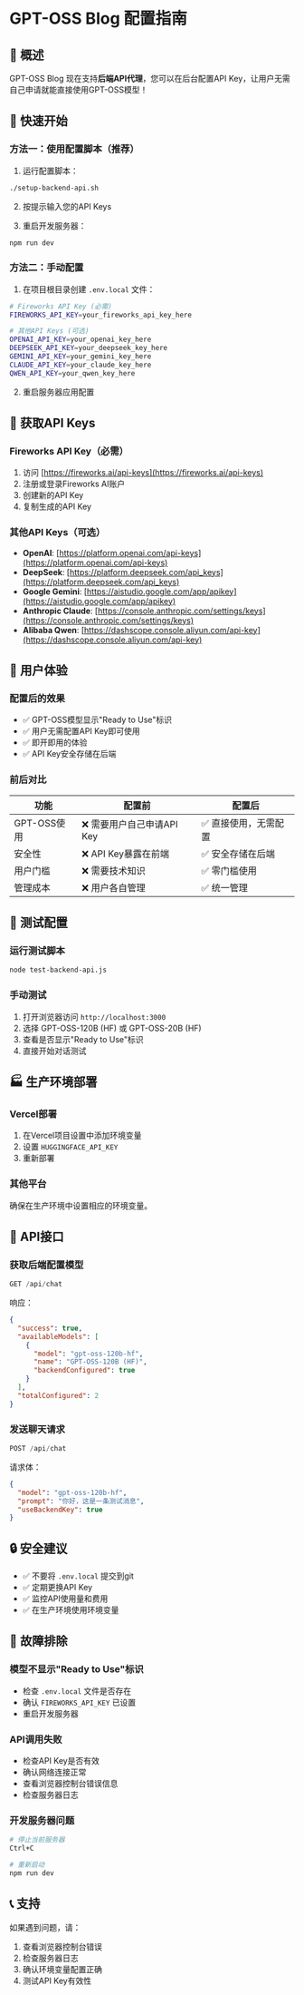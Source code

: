 # GPT-OSS Blog 配置指南

## 🎯 概述

GPT-OSS Blog 现在支持**后端API代理**，您可以在后台配置API Key，让用户无需自己申请就能直接使用GPT-OSS模型！

## 🚀 快速开始

### 方法一：使用配置脚本（推荐）

1. 运行配置脚本：
```bash
./setup-backend-api.sh
```

2. 按提示输入您的API Keys

3. 重启开发服务器：
```bash
npm run dev
```

### 方法二：手动配置

1. 在项目根目录创建 `.env.local` 文件：
```bash
# Fireworks API Key (必需)
FIREWORKS_API_KEY=your_fireworks_api_key_here

# 其他API Keys (可选)
OPENAI_API_KEY=your_openai_key_here
DEEPSEEK_API_KEY=your_deepseek_key_here
GEMINI_API_KEY=your_gemini_key_here
CLAUDE_API_KEY=your_claude_key_here
QWEN_API_KEY=your_qwen_key_here
```

2. 重启服务器应用配置

## 🔑 获取API Keys

### Fireworks API Key（必需）
1. 访问 [https://fireworks.ai/api-keys](https://fireworks.ai/api-keys)
2. 注册或登录Fireworks AI账户
3. 创建新的API Key
4. 复制生成的API Key

### 其他API Keys（可选）
- **OpenAI**: [https://platform.openai.com/api-keys](https://platform.openai.com/api-keys)
- **DeepSeek**: [https://platform.deepseek.com/api_keys](https://platform.deepseek.com/api_keys)
- **Google Gemini**: [https://aistudio.google.com/app/apikey](https://aistudio.google.com/app/apikey)
- **Anthropic Claude**: [https://console.anthropic.com/settings/keys](https://console.anthropic.com/settings/keys)
- **Alibaba Qwen**: [https://dashscope.console.aliyun.com/api-key](https://dashscope.console.aliyun.com/api-key)

## 🎉 用户体验

### 配置后的效果
- ✅ GPT-OSS模型显示"Ready to Use"标识
- ✅ 用户无需配置API Key即可使用
- ✅ 即开即用的体验
- ✅ API Key安全存储在后端

### 前后对比

| 功能 | 配置前 | 配置后 |
|------|--------|--------|
| GPT-OSS使用 | ❌ 需要用户自己申请API Key | ✅ 直接使用，无需配置 |
| 安全性 | ❌ API Key暴露在前端 | ✅ 安全存储在后端 |
| 用户门槛 | ❌ 需要技术知识 | ✅ 零门槛使用 |
| 管理成本 | ❌ 用户各自管理 | ✅ 统一管理 |

## 🧪 测试配置

### 运行测试脚本
```bash
node test-backend-api.js
```

### 手动测试
1. 打开浏览器访问 `http://localhost:3000`
2. 选择 GPT-OSS-120B (HF) 或 GPT-OSS-20B (HF)
3. 查看是否显示"Ready to Use"标识
4. 直接开始对话测试

## 🏭 生产环境部署

### Vercel部署
1. 在Vercel项目设置中添加环境变量
2. 设置 `HUGGINGFACE_API_KEY`
3. 重新部署

### 其他平台
确保在生产环境中设置相应的环境变量。

## 🔧 API接口

### 获取后端配置模型
```javascript
GET /api/chat
```

响应：
```json
{
  "success": true,
  "availableModels": [
    {
      "model": "gpt-oss-120b-hf",
      "name": "GPT-OSS-120B (HF)",
      "backendConfigured": true
    }
  ],
  "totalConfigured": 2
}
```

### 发送聊天请求
```javascript
POST /api/chat
```

请求体：
```json
{
  "model": "gpt-oss-120b-hf",
  "prompt": "你好，这是一条测试消息",
  "useBackendKey": true
}
```

## 🔒 安全建议

- ✅ 不要将 `.env.local` 提交到git
- ✅ 定期更换API Key
- ✅ 监控API使用量和费用
- ✅ 在生产环境使用环境变量

## 🐛 故障排除

### 模型不显示"Ready to Use"标识
- 检查 `.env.local` 文件是否存在
- 确认 `FIREWORKS_API_KEY` 已设置
- 重启开发服务器

### API调用失败
- 检查API Key是否有效
- 确认网络连接正常
- 查看浏览器控制台错误信息
- 检查服务器日志

### 开发服务器问题
```bash
# 停止当前服务器
Ctrl+C

# 重新启动
npm run dev
```

## 📞 支持

如果遇到问题，请：
1. 查看浏览器控制台错误
2. 检查服务器日志
3. 确认环境变量配置正确
4. 测试API Key有效性
